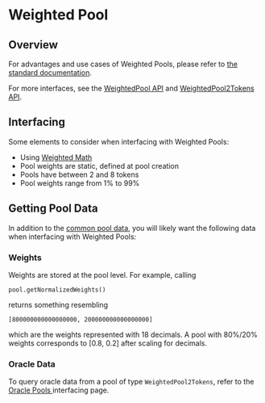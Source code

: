 # Weighted Pool

## Overview

For advantages and use cases of Weighted Pools, please refer to [the standard documentation](https://docs.balancer.fi/products/balancer-pools/weighted-pools).

For more interfaces, see the [WeightedPool API](../../references/contracts/apis/pools/weightedpool.md#api) and [WeightedPool2Tokens API](../../references/contracts/apis/pools/weightedpool2tokens.md#api).

## Interfacing

Some elements to consider when interfacing with Weighted Pools:

* Using [Weighted Math](../pool-math/weighted-math.md)
* Pool weights are static, defined at pool creation
* Pools have between 2 and 8 tokens
* Pool weights range from 1% to 99%

## Getting Pool Data

In addition to the [common pool data](./#getting-common-pool-data), you will likely want the following data when interfacing with Weighted Pools:

### Weights

Weights are stored at the pool level. For example, calling

```
pool.getNormalizedWeights()
```

returns something resembling

```
[800000000000000000, 200000000000000000]
```

which are the weights represented with 18 decimals. A pool with 80%/20% weights corresponds to \[0.8, 0.2] after scaling for decimals.

### Oracle Data

To query oracle data from a pool of type `WeightedPool2Tokens`, refer to the [Oracle Pools ](oracle-pools.md#overview)interfacing page.&#x20;

